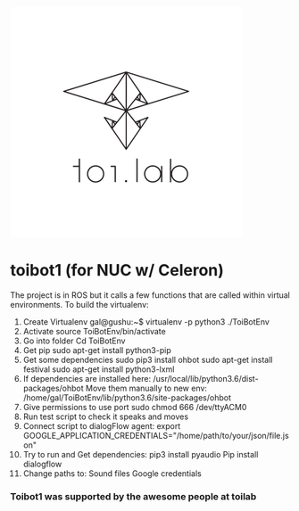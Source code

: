 ![Screenshot](toilab_smaller.png)


# toibot1 (for NUC w/ Celeron)

The project is in ROS but it calls a few functions that are called within virtual environments. 
To build the virtualenv:

1. Create Virtualenv
gal@gushu:~$ virtualenv -p python3 ./ToiBotEnv
2. Activate
source ToiBotEnv/bin/activate
3. Go into folder
Cd ToiBotEnv
4. Get pip
 sudo apt-get install python3-pip
5. Get some dependencies
sudo pip3 install ohbot
sudo apt-get install festival
sudo apt-get install python3-lxml
6. If dependencies are installed here: /usr/local/lib/python3.6/dist-packages/ohbot
Move them manually to new env: /home/gal/ToiBotEnv/lib/python3.6/site-packages/ohbot 
7. Give permissions to use port
sudo chmod 666 /dev/ttyACM0
8. Run test script to check it speaks and moves
9. Connect script to dialogFlow agent:
export GOOGLE_APPLICATION_CREDENTIALS="/home/path/to/your/json/file.json"
10. Try to run and Get dependencies:
pip3 install pyaudio
Pip install dialogflow
11. Change paths to:
Sound files
Google credentials


### Toibot1 was supported by the awesome people at toilab


